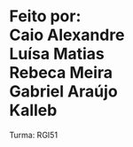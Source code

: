 # <h1>Feito por: <br>Caio Alexandre <br>Luísa Matias <br>Rebeca Meira <br>Gabriel Araújo <br>Kalleb
<p>Turma: RGI51</p>
